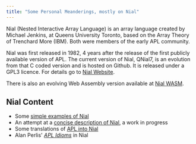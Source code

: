 ```yaml
---
title: "Some Personal Meanderings, mostly on Nial" 
---
```


Nial (Nested Interactive Array Language) is an array language created by Michael Jenkins, at
Queens University Toronto, based on the Array Theory of Trenchard More (IBM). Both were members of the
early APL community.

Nial was first released in 1982, 4 years after the release of the first publicly available version of
APL.
The current version of Nial, QNial7, is an evolution from that C coded version and is hosted on Github.
It is released
under a GPL3 licence. For details go to [Nial Website](https://nial-array-language.org).

There is also an evolving Web Assembly version available
at [Nial WASM](https://niallang.github.io/NIAL_WASM).

## Nial Content

- Some [simple examples of Nial](nial/examples.md)
- An attempt at a [concise description of Nial](nial/concise.md), a work in progress
- Some translations of [APL into Nial](nial/APL.md)
- Alan Perlis' [*APL Idioms*](nial/perlis.md) in Nial






    

     



